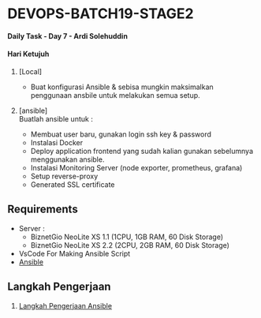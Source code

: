 # DEVOPS-BATCH19-STAGE2
#### Daily Task - Day 7 - Ardi Solehuddin

#### Hari Ketujuh
1. [Local]
    - Buat konfigurasi Ansible & sebisa mungkin maksimalkan penggunaan ansbile untuk melakukan semua setup.

2. [ansible]
<br/>Buatlah ansible untuk :
    - Membuat user baru, gunakan login ssh key & password
    - Instalasi Docker
    - Deploy application frontend yang sudah kalian gunakan sebelumnya menggunakan ansible.
    - Instalasi Monitoring Server (node exporter, prometheus, grafana)
    - Setup reverse-proxy
    - Generated SSL certificate

## Requirements
- Server : 
  - BiznetGio NeoLite XS 1.1 (1CPU, 1GB RAM, 60 Disk Storage)
  - BiznetGio NeoLite XS 2.2 (2CPU, 2GB RAM, 60 Disk Storage)
- VsCode For Making Ansible Script
- [Ansible](https://docs.ansible.com/ansible/latest/installation_guide/index.html)

## Langkah Pengerjaan
1. [Langkah Pengerjaan Ansible](ansible.md)